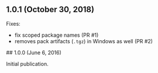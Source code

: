 ## 1.0.1 (October 30, 2018)

Fixes:

- fix scoped package names (PR #1)
- removes pack artifacts (`.tgz`) in Windows as well (PR #2)

## 1.0.0 (June 6, 2016)

Initial publication.
